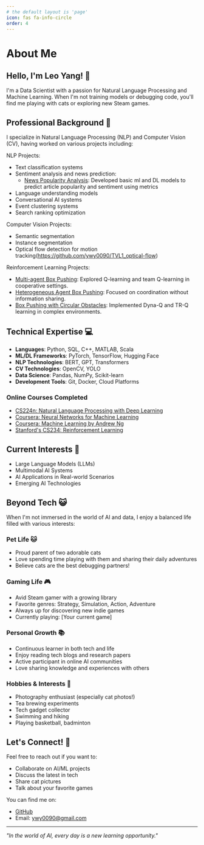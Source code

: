 ```yaml
---
# the default layout is 'page'
icon: fas fa-info-circle
order: 4
---
```


# About Me

## Hello, I'm Leo Yang! 👋

I'm a Data Scientist with a passion for Natural Language Processing and Machine Learning. When I'm not training models or debugging code, you'll find me playing with cats or exploring new Steam games.

## Professional Background 🚀

I specialize in Natural Language Processing (NLP) and Computer Vision (CV), having worked on various projects including:

NLP Projects:
- Text classification systems
- Sentiment analysis and news prediction:
  - [News Popularity Analysis](https://github.com/ywy0090/news_prediction): Developed basic ml and DL models to predict article popularity and sentiment using metrics
- Language understanding models
- Conversational AI systems
- Event clustering systems
- Search ranking optimization

Computer Vision Projects:
- Semantic segmentation
- Instance segmentation
- Optical flow detection for motion tracking(https://github.com/ywy0090/TVL1_optical-flow)

Reinforcement Learning Projects:
- [Multi-agent Box Pushing](https://github.com/ywy0090/PushingBox): Explored Q-learning and team Q-learning in cooperative settings.
- [Heterogeneous Agent Box Pushing](https://github.com/ywy0090/Heterogeneous-agent-Box-pushing): Focused on coordination without information sharing.
- [Box Pushing with Circular Obstacles](https://github.com/ywy0090/Box-pushing-with-circular-obstacles): Implemented Dyna-Q and TR-Q learning in complex environments.

## Technical Expertise 💻

- **Languages**: Python, SQL, C++, MATLAB, Scala
- **ML/DL Frameworks**: PyTorch, TensorFlow, Hugging Face
- **NLP Technologies**: BERT, GPT, Transformers
- **CV Technologies**: OpenCV, YOLO
- **Data Science**: Pandas, NumPy, Scikit-learn
- **Development Tools**: Git, Docker, Cloud Platforms

### Online Courses Completed
- [CS224n: Natural Language Processing with Deep Learning](https://github.com/ywy0090/NLP_Deeplearning_course)
- [Coursera: Neural Networks for Machine Learning](https://github.com/ywy0090/Coursera-Neural-Networks-for-Machine-Learning)
- [Coursera: Machine Learning by Andrew Ng](https://github.com/ywy0090/Machine-Learning-by-Andrew-Ng)
- [Stanford's CS234: Reinforcement Learning](https://github.com/ywy0090/CS234-Reinforcement-Learning)

## Current Interests 🎯

- Large Language Models (LLMs)
- Multimodal AI Systems
- AI Applications in Real-world Scenarios
- Emerging AI Technologies

## Beyond Tech 😺

When I'm not immersed in the world of AI and data, I enjoy a balanced life filled with various interests:

### Pet Life 🐱
- Proud parent of two adorable cats
- Love spending time playing with them and sharing their daily adventures
- Believe cats are the best debugging partners!

### Gaming Life 🎮
- Avid Steam gamer with a growing library
- Favorite genres: Strategy, Simulation, Action, Adventure
- Always up for discovering new indie games
- Currently playing: [Your current game]

### Personal Growth 📚
- Continuous learner in both tech and life
- Enjoy reading tech blogs and research papers
- Active participant in online AI communities
- Love sharing knowledge and experiences with others

### Hobbies & Interests 🌟
- Photography enthusiast (especially cat photos!)
- Tea brewing experiments
- Tech gadget collector
- Swimming and hiking
- Playing basketball, badminton

## Let's Connect! 🤝

Feel free to reach out if you want to:
- Collaborate on AI/ML projects
- Discuss the latest in tech
- Share cat pictures
- Talk about your favorite games

You can find me on:
- [GitHub](https://github.com/ywy0090)
- Email: ywy0090@gmail.com

---

*"In the world of AI, every day is a new learning opportunity."*
